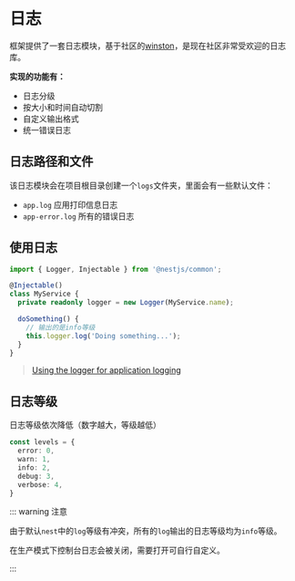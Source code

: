 # 日志

框架提供了一套日志模块，基于社区的[winston](https://github.com/winstonjs/winston)，是现在社区非常受欢迎的日志库。

**实现的功能有：**

- 日志分级
- 按大小和时间自动切割
- 自定义输出格式
- 统一错误日志

## 日志路径和文件

该日志模块会在项目根目录创建一个`logs`文件夹，里面会有一些默认文件：

- `app.log` 应用打印信息日志
- `app-error.log` 所有的错误日志

## 使用日志

``` ts
import { Logger, Injectable } from '@nestjs/common';

@Injectable()
class MyService {
  private readonly logger = new Logger(MyService.name);

  doSomething() {
    // 输出的是info等级
    this.logger.log('Doing something...');
  }
}
```

> [Using the logger for application logging](https://docs.nestjs.com/techniques/logger#using-the-logger-for-application-logging)

## 日志等级

日志等级依次降低（数字越大，等级越低）

``` ts
const levels = {
  error: 0,
  warn: 1,
  info: 2,
  debug: 3,
  verbose: 4,
}
```

::: warning 注意

由于默认`nest`中的`log`等级有冲突，所有的`log`输出的日志等级均为`info`等级。

在生产模式下控制台日志会被关闭，需要打开可自行自定义。

:::